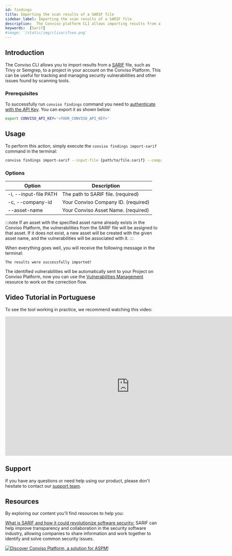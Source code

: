 ```yaml
---
id: findings
title: Importing the scan results of a SARIF file
sidebar_label: Importing the scan results of a SARIF file
description:  The Conviso platform CLI allows importing results from a SARIF file. This can be useful for tracking and managing security vulnerabilities and other issues. Know more!
keywords:  [Sarif]
#image: '/static/img/clisarifseo.png'
---
```


## Introduction
The Conviso CLI allows you to import results from a [SARIF](http://docs.oasis-open.org/sarif/sarif/v2.1.0/sarif-v2.1.0.html) file, such as Trivy or Semgrep, to a project in your account on the Conviso Platform. This can be useful for tracking and managing security vulnerabilities and other issues found by scanning tools.

### Prerequisites
To successfully run  `conviso findings` command you need to [authenticate with the API Key](../cli/installation.md/#authentication). You can export it as shown below:

```bash
export CONVISO_API_KEY='<YOUR_CONVISO_API_KEY>'
```

## Usage
To perform this action, simply execute the `conviso findings import-sarif` command in the terminal:

```bash
conviso findings import-sarif --input-file {path/to/file.sarif} --company-id {companyId} --asset-name {assetName}
```

### Options 
| Option                | Description                            |
| --------------------- | -------------------------------------- |
| -i, --input-file PATH | The path to SARIF file.    (required)  |
| -c, --company-id      | Your Conviso Company ID.   (required)  |
| --asset-name          | Your Conviso Asset Name.   (required)  |

:::note
If an asset with the specified asset name already exists in the Conviso Platform, the vulnerabilities from the SARIF file will be assigned to that asset. If it does not exist, a new asset will be created with the given asset name, and the vulnerabilities will be associated with it.
:::

When everything goes well, you will receive the following message in the terminal:

```
The results were successfully imported!
```

The identified vulnerabilities will be automatically sent to your Project on Conviso Platform, now you can use the [Vulnerabilities Management](../../general/vulnerabilities_management.md) resource to work on the correction flow.

<!--
## Integrate the SARIF importation with Github Actions 
In addition to using the command line interface, you can also integrate the SARIF import with Github Actions. 

To use this integration, you must set up three variables as secrets in the repository:

| Secrets              | Description                                                                      |
| -------------------- | -------------------------------------------------------------------------------- |
| `FLOW_API_KEY`       | Conviso Platform API Key (required)                                              |
| `FLOW_PROJECT_CODE`  | Conviso Platform project key (required)                                          |
| `OUTPUT_FILEPATH`    | SARIF filepath outputed from scanner and consumed by Conviso CLI  (required)     |



### Sample YAML file for Security Scan and Conviso Importation Workflow.
Here is an example of a yml file to use:
  <>
    <br/>
    <details>
    <summary>file: .github/workflows/sample.yml</summary>

    ```yaml 
    name: Security Scan + Conviso importation

    on:
      workflow_dispatch:
      push:
        branches:
          - main

    jobs:
      # You can change the Scanner here to any who performs SARIF output
      scan:
        name: Security Scan
        runs-on: ubuntu-20.04
        container:
          image: returntocorp/semgrep
        steps:
          - name: Checkout code
            uses: actions/checkout@v3

          - name: Semgrep scan
            id: scan
            run: semgrep --config=auto --sarif -o ${{secrets.OUTPUT_FILEPATH}}

          - name: Upload results
            uses: actions/upload-artifact@v3
            with:
              name: ${{secrets.OUTPUT_FILEPATH}}
              path: ${{secrets.OUTPUT_FILEPATH}}

      import:
        name: Conviso Findings Importation
        needs: scan
        runs-on: ubuntu-20.04
        container:
          image: convisoappsec/convisocli
          env:
            FLOW_API_KEY: ${{secrets.FLOW_API_KEY}}
            FLOW_PROJECT_CODE: ${{secrets.FLOW_PROJECT_CODE}}
        steps:
          - name: Checkout code
            uses: actions/checkout@v3

          - name: Download result from previous scan
            uses: actions/download-artifact@v3
            with:
              name: ${{secrets.OUTPUT_FILEPATH}}

          - name: SARIF Importation
            run: |
              conviso findings import-sarif --input-file ${{secrets.OUTPUT_FILEPATH}}

    ```

  </details>
  </>
-->

## Video Tutorial in Portuguese
To see the tool working in practice, we recommend watching this video:

<div style={{textAlign: 'center'}}>

<iframe width="800" height="450" src="https://www.youtube.com/embed/ldt1gt8hPrM" title="YouTube video player" frameborder="0" allow="accelerometer; autoplay; clipboard-write; encrypted-media; gyroscope; picture-in-picture" allowfullscreen></iframe>

</div>

## Support​
If you have any questions or need help using our product, please don't hesitate to contact our [support team](mailto:support@convisoappsec.com).

## Resources​
By exploring our content you'll find resources to help you:

[What is SARIF and how it could revolutionize software security:](https://bit.ly/3nqqcbK) SARIF can help improve transparency and collaboration in the security software industry, allowing companies to share information and work together to identify and solve common security issues.

[![Discover Conviso Platform, a solution for ASPM!](https://no-cache.hubspot.com/cta/default/5613826/interactive-125788977029.png)](https://cta-service-cms2.hubspot.com/web-interactives/public/v1/track/redirect?encryptedPayload=AVxigLKtcWzoFbzpyImNNQsXC9S54LjJuklwM39zNd7hvSoR%2FVTX%2FXjNdqdcIIDaZwGiNwYii5hXwRR06puch8xINMyL3EXxTMuSG8Le9if9juV3u%2F%2BX%2FCKsCZN1tLpW39gGnNpiLedq%2BrrfmYxgh8G%2BTcRBEWaKasQ%3D&webInteractiveContentId=125788977029&portalId=5613826)
